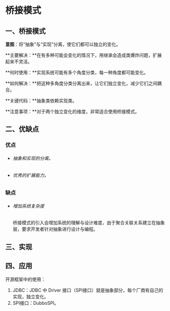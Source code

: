 # 桥接模式

## 一、桥接模式

**意图**：将“抽象”与“实现”分离，使它们都可以独立的变化。

**主要解决：**在有多种可能会变化的情况下，用继承会造成类爆炸问题，扩展起来不灵活。

**何时使用：**实现系统可能有多个角度分类，每一种角度都可能变化。

**如何解决：**把这种多角度分类分离出来，让它们独立变化，减少它们之间耦合。

**关键代码：**抽象类依赖实现类。

**注意事项：**对于两个独立变化的维度，非常适合使用桥接模式。

## 二、优缺点

### 优点

- ###### 抽象和实现的分离。

- ###### 优秀的扩展能力。 

### 缺点

- ###### 增加系统复杂度

  桥接模式的引入会增加系统的理解与设计难度，由于聚合关联关系建立在抽象层，要求开发者针对抽象进行设计与编程。

## 三、实现



## 四、应用

开源框架中的使用：

1. JDBC：JDBC 中 Driver 接口（SPI接口）就是抽象部分，每个厂商有自己的实现，独立变化。
2. SPI接口：DubboSPI。